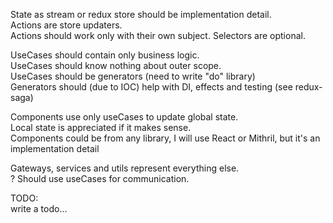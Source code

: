 State as stream or redux store should be implementation detail.  
Actions are store updaters.  
Actions should work only with their own subject.
Selectors are optional.

UseCases should contain only business logic.  
UseCases should know nothing about outer scope.  
UseCases should be generators (need to write "do" library)  
Generators should (due to IOC) help with DI, effects and testing (see redux-saga)

Components use only useCases to update global state.  
Local state is appreciated if it makes sense.  
Components could be from any library, I will use React or Mithril, but it's an implementation detail

Gateways, services and utils represent everything else.  
? Should use useCases for communication.

TODO:  
write a todo...
